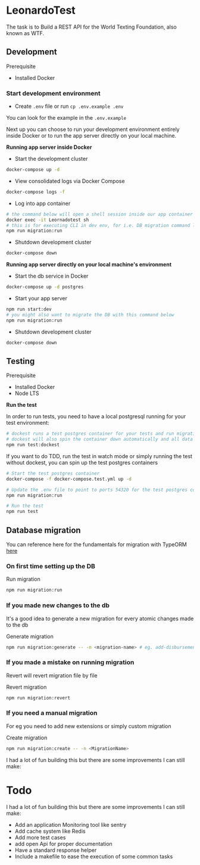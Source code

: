 
# LeonardoTest

The task is to Build a REST API for the World Texting Foundation, also known as WTF.

## Development

Prerequisite

-   Installed Docker

### Start development environment

-   Create `.env` file or run `cp .env.example .env`

You can look for the example in the `.env.example` 

Next up you can choose to run your development environment entirely inside Docker or to run the app server directly on your local machine.

**Running app server inside Docker**

-   Start the development cluster

```bash
docker-compose up -d
```

-   View consolidated logs via Docker Compose

```bash
docker-compose logs -f
```

-   Log into app container

```bash
# the command below will open a shell session inside our app container
docker exec -it Leornadotest sh
# this is for executing CLI in dev env, for i.e. DB migration command like below
npm run migration:run
```

-   Shutdown development cluster

```bash
docker-compose down
```

**Running app server directly on your local machine's environment**

-   Start the db service in Docker

```bash
docker-compose up -d postgres
```

-   Start your app server

```bash
npm run start:dev
# you might also want to migrate the DB with this command below
npm run migration:run
```

-   Shutdown development cluster

```bash
docker-compose down
```

## Testing

Prerequisite

-   Installed Docker
-   Node LTS

**Run the test**

In order to run tests, you need to have a local postgresql running for your test environment:

```bash
# dockest runs a test postgres container for your tests and run migrations for you before starting the test
# dockest will also spin the container down automatically and all data will be wiped clean
npm run test:dockest
```

If you want to do TDD, run the test in watch mode or simply running the test without dockest, you can spin up the test postgres containers

```bash
# Start the test postgres container
docker-compose -f docker-compose.test.yml up -d

# Update the .env file to point to ports 54320 for the test postgres container
npm run migration:run

# Run the test
npm run test
```

## Database migration

You can reference here for the fundamentals for migration with TypeORM [here](https://medium.com/better-programming/typeorm-migrations-explained-fdb4f27cb1b3)

### On first time setting up the DB

Run migration

```bash
npm run migration:run
```

### If you made new changes to the db

It's a good idea to generate a new migration for every atomic changes made to the db

Generate migration

```bash
npm run migration:generate -- -n <migration-name> # eg. add-disbursement-column
```

### If you made a mistake on running migration

Revert will revert migration file by file

Revert migration

```bash
npm run migration:revert
```

### If you need a manual migration

For eg you need to add new extensions or simply custom migration

Create migration

```bash
npm run migration:create -- -n <MigrationName>
```

I had a lot of fun building this but there are some improvements I can still make:

# Todo

I had a lot of fun building this but there are some improvements I can still make:

- Add an application Monitoring tool like sentry
- Add cache system like Redis
- Add more test cases
- add open Api for proper documentation
- Have a standard response helper
- Include a makefile to ease the execution of some common tasks